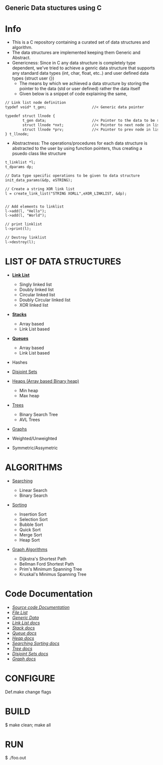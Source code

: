 ## Generic Data stuctures using C

# Info

* This is a C repository containing a curated set of data structures and algorithm.
* The data structures are implemented keeping them Generic and Abstract.
* Genericness: Since in C any data structure is completely type dependent, we've tried to achieve a genric data structure that supports any standard data types (int, char, float, etc..) and user defined data types (struct user {})
    - The means by which we achieved a data structure by storing the pointer to the data (std or user defined) rather the data itself
    - Given below is a snippet of code explaining the same,
```markdown
// Link list node definition
typdef void* t_gen;                     //< Generic data pointer

typedef struct llnode {
        t_gen data;                     //< Pointer to the data to be stored in link list
        struct llnode *nxt;             //< Pointer to next node in list
        struct llnode *prv;             //< Pointer to prev node in list
} t_llnode;

```
* Abstractness: The operations/procedures for each data structure is abstracted to the user by using function pointers, thus creating a psuedo class like structure
```markdown
t_linklist *l;
t_dparams dp;

// Data type specific operations to be given to data structure
init_data_params(&dp, eSTRING);

// Create a string XOR link list
l = create_link_list("STRING XORLL",eXOR_LINKLIST, &dp);


// Add elements to linklist
l->add(l, "Hello");
l->add(l, "World");

// print linklist
l->print(l);

// Destroy linklist
l->destroy(l);
```


# LIST OF DATA STRUCTURES

* [**Link List**](https://github.com/jar3m/c_everything/blob/master/ds/link_list/link_list.c)
  * Singly linked list
  * Doubly linked list 
  * Circular linked list 
  * Doubly Circular linked list 
  * XOR linked list 

* [**Stacks**](https://github.com/jar3m/c_everything/blob/master/ds/stack/stack.c) 
  * Array based 
  * Link List based

* [**Queues**](https://github.com/jar3m/c_everything/blob/master/ds/queue/queue.c) 
  * Array based 
  * Link List based

* Hashes

* [Disjoint Sets](https://github.com/jar3m/c_everything/blob/master/ds/disjoint_set/disjoint_set.c) 

* [Heaps (Array based Binary heap)](https://github.com/jar3m/c_everything/blob/master/ds/heap/heap.c)
  * Min heap
  * Max heap

* [Trees](https://github.com/jar3m/c_everything/blob/master/ds/tree/tree.c) 
  * Binary Search Tree
  * AVL Trees 

* [Graphs](https://github.com/jar3m/c_everything/blob/master/ds/graph/graph.c)
 * Weighted/Unweighted
 * Symmetric/Assymetric

# ALGORITHMS
* [Searching](https://github.com/jar3m/c_everything/blob/master/ds/array/array.c)
  * Linear Search
  * Binary Search

* [Sorting](https://github.com/jar3m/c_everything/blob/master/ds/array/array.c) 
  * Insertion Sort
  * Selection Sort
  * Bubble Sort
  * Quick Sort
  * Merge Sort
  * Heap Sort

* [Graph Algorithms](https://github.com/jar3m/c_everything/blob/master/ds/graph/graph.c)
  * Dijkstra's Shortest Path
  * Bellman Ford Shortest Path 
  * Prim's Minimum Spanning Tree
  * Kruskal's Minimus Spanning Tree

# Code Documentation
* [*Source code Documentation*](https://jar3m.github.io/c_everything/docs/html/index.html)
* [*File List*](https://jar3m.github.io/c_everything/docs/html/files.html)
* [*Generic Data*](https://jar3m.github.io/c_everything/docs/html/generic__def_8h.html)
* [*Link List docs*](https://jar3m.github.io/c_everything/docs/html/link_list_8c.html)
* [*Stack docs*](https://jar3m.github.io/c_everything/docs/html/stack_8c.html)
* [*Queue docs*](https://jar3m.github.io/c_everything/docs/html/queue_8c.html)
* [*Heap docs*](https://jar3m.github.io/c_everything/docs/html/heap_8c.html)
* [*Searching Sorting docs*](https://jar3m.github.io/c_everything/docs/html/array_8c.html)
* [*Tree docs*](https://jar3m.github.io/c_everything/docs/html/tree_8c.html)
* [*Disjoint Sets docs*](https://jar3m.github.io/c_everything/docs/html/disjoint_set_8c.html)
* [*Graph docs*](https://jar3m.github.io/c_everything/docs/html/graph_8c.html)

# CONFIGURE
Def.make change flags

# BUILD
$ make clean; make all

# RUN
$ ./foo.out

<meta name="description" content="Free Web tutorials">
<meta name="keywords" content="C, data structures,algorithms, link list, stack, queue, heap, searching, sorting, trees, graphs, disjoint set, generic, STL, Dijkstra's Shortest Path, Bellman Ford Shortest Path, Prim's Minimum Spanning Tree, Kruskal's Minimus Spanning Tree, DAG, Single Link list, Doublly Link list, xor link list, circular link list, symmetric graph, acyclic graph">
<meta name="author" content="jar3m">

<meta name="google-site-verification" content="nnCl1q8vBmkhVrzWvmuSth7KW7IBy9WiG6jaBiClmjg" />

